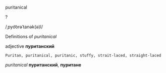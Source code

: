 puritanical

?

/ˌpyo͝orəˈtanək(ə)l/

Definitions of _puritanical_

adjective
**пуританский**

    Puritan, puritanical, puritanic, stuffy, strait-laced, straight-laced

_puritanical_
**пуританский**, **пуритане**